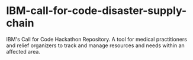 # IBM-call-for-code-disaster-supply-chain
IBM's Call for Code Hackathon Repository. A tool for medical practitioners and relief organizers to track and manage resources and needs within an affected area. 
